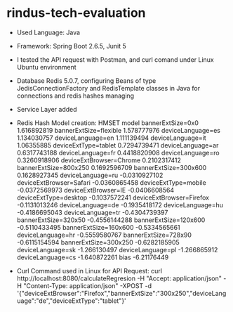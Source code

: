 # rindus-tech-evaluation

 - Used Language: Java

 - Framework: Spring Boot 2.6.5, Junit 5

 - I tested the API request with Postman, and curl comand under Linux Ubuntu environment

 - Database Redis 5.0.7, configuring Beans of type JedisConnectionFactory and RedisTemplate classes in Java for connections and redis hashes managing

 - Service Layer added

 - Redis Hash Model creation: HMSET model bannerExtSize=0x0 1.616892819 bannerExtSize=flexible 1.578777976 deviceLanguage=es 1.134030757 deviceLanguage=en 1.111139494 deviceLanguage=it 1.06355885 deviceExtType=tablet 0.7294739471 deviceLanguage=ar 0.6317743188 deviceLanguage=fr 0.4418820908 deviceLanguage=ro 0.3260918906 deviceExtBrowser=Chrome 0.2102317412 bannerExtSize=800x250 0.1692596709 bannerExtSize=300x600 0.1628927345 deviceLanguage=ru -0.0310927102 deviceExtBrowser=Safari -0.0360865458 deviceExtType=mobile -0.0372569973 deviceExtBrowser=IE -0.0406608564 deviceExtType=desktop -0.1037572241 deviceExtBrowser=Firefox -0.1131013246 deviceLanguage=de -0.1935418172 deviceLanguage=hu -0.4186695043 deviceLanguage=tr -0.4304739397 bannerExtSize=320x50 -0.4556144288 bannerExtSize=120x600 -0.5110433495 bannerExtSize=160x600 -0.5334565661 deviceLanguage=hr -0.5559580767 bannerExtSize=728x90 -0.6115154594 bannerExtSize=300x250 -0.6282185905 deviceLanguage=sk -1.266130497 deviceLanguage=pl -1.266865912 deviceLanguage=cs -1.640872261 bias -6.21176449

 - Curl Command used in Linux for API Request: curl http://localhost:8080/calculateRegresion -H "Accept: application/json" -H "Content-Type: application/json" -XPOST -d '{"deviceExtBrowser":"Firefox","bannerExtSize":"300x250","deviceLanguage":"de","deviceExtType":"tablet"}'

